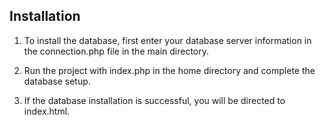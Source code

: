 ## Installation

1. To install the database, first enter your database server information in the connection.php file in the main directory.

2. Run the project with index.php in the home directory and complete the database setup.

3. If the database installation is successful, you will be directed to index.html.
